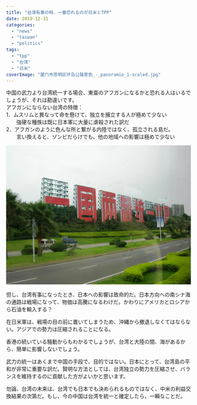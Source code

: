 ```yaml
---
title: "台湾有事の時、一番恐れるのが日米とTPP"
date: 2019-12-31
categories: 
  - "news"
  - "taiwan"
  - "politics"
tags: 
  - "tpp"
  - "台湾"
  - "日米"
coverImage: "厦门市思明区环岛公路景色_-_panoramio_1-scaled.jpg"
---
```


中国の武力より台湾統一する場合、東亜のアフガンになるかと恐れる人はいるでしょうが、それは勘違いです。  
アフガンにならない台湾の特徴：  
1．ムスリムと異なって命を懸けて、独立を擁立する人が極めて少ない  
　　強硬な種族は既に日本軍に大量に虐殺された訳だ  
2．アフガンのように色んな所と繋がる内陸ではなく、孤立される島だ。  
　　言い換えると、ゾンビだらけでも、他の地域への影響は極めて少ない

![](images/厦门市思明区环岛公路景色_-_panoramio_1-1024x768.jpg)

但し、台湾有事になったとき、日本への影響は致命的だ。日本方向への南シナ海の通路は戦場になって、物価は高騰になるわけだ。かわりにアメリカとロシアから石油を輸入する？

在日米軍は、戦場の目の前に置いてしまうため、沖縄から撤退しなくてはならない。アジアでの勢力は圧縮されることになる。

香港の続いている騒動からもわかるでしょうが、台湾と大陸の間、海があるから、簡単に影響しないでしょう。

武力の統一はあくまで中国の手段で、目的ではない。日本にとって、台湾島の平和が非常に重要な訳だ。賢明な方法としては、台湾独立の勢力を圧縮させ、バランスを維持するのに貢献した方がよいかと思います。

勿論、台湾の未来は、台湾でも日本でも決められるものではなく、中米の利益交換結果の次第だ。もし、今の中国は台湾を統一と確定したら、一瞬なことだ。
